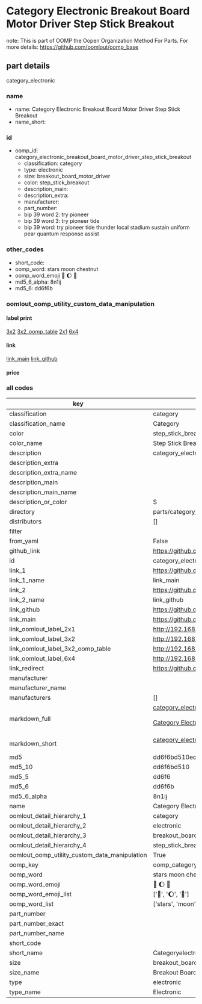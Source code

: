 # Category Electronic Breakout Board Motor Driver Step Stick Breakout  

note: This is part of OOMP the Oopen Organization Method For Parts. For more details: https://github.com/oomlout/oomp_base

##  part details
  



category_electronic



### name
* name: Category Electronic Breakout Board Motor Driver Step Stick Breakout
* name_short: 
### id
* oomp_id: category_electronic_breakout_board_motor_driver_step_stick_breakout
  * classification: category
  * type: electronic
  * size: breakout_board_motor_driver
  * color: step_stick_breakout
  * description_main: 
  * description_extra: 
  * manufacturer: 
  * part_number: 
  * bip 39 word 2: try pioneer
  * bip 39 word 3: try pioneer tide
  * bip 39 word: try pioneer tide thunder local stadium sustain uniform pear quantum response assist

### other_codes
* short_code: 
* oomp_word: stars moon chestnut
* oomp_word_emoji :stars: :moon: :chestnut:
* md5_6_alpha: 8n1ij
* md5_6: dd6f6b






### oomlout_oomp_utility_custom_data_manipulation
#### label print
[3x2](http://192.168.1.245:1112/?label=oomp%208n1ij)
[3x2_oomp_table](http://192.168.1.108:1112/?label=oomp%208n1ij)
[2x1](http://192.168.1.242:1112/?label=oomp%208n1ij)
[6x4](http://192.168.1.55:1112/?label=oomp%208n1ij)    

#### link

[link_main](https://github.com/oomlout/oomlout_oomp_version_1_messy/tree/main/parts/category_electronic_breakout_board_motor_driver_step_stick_breakout) [link_github](https://github.com/oomlout/oomlout_oomp_version_1_messy/tree/main/parts/category_electronic_breakout_board_motor_driver_step_stick_breakout)                             

#### price







### all codes 
| key | value |  
| --- | --- |  
| classification | category |  
| classification_name | Category |  
| color | step_stick_breakout |  
| color_name | Step Stick Breakout |  
| description | category_electronic |  
| description_extra |  |  
| description_extra_name |  |  
| description_main |  |  
| description_main_name |  |  
| description_or_color | S  |  
| directory | parts/category_electronic_breakout_board_motor_driver_step_stick_breakout |  
| distributors | [] |  
| filter |  |  
| from_yaml | False |  
| github_link | https://github.com/oomlout/oomlout_oomp_part_src/tree/main/parts/category_electronic_breakout_board_motor_driver_step_stick_breakout |  
| id | category_electronic_breakout_board_motor_driver_step_stick_breakout |  
| link_1 | https://github.com/oomlout/oomlout_oomp_version_1_messy/tree/main/parts/category_electronic_breakout_board_motor_driver_step_stick_breakout |  
| link_1_name | link_main |  
| link_2 | https://github.com/oomlout/oomlout_oomp_version_1_messy/tree/main/parts/category_electronic_breakout_board_motor_driver_step_stick_breakout |  
| link_2_name | link_github |  
| link_github | https://github.com/oomlout/oomlout_oomp_version_1_messy/tree/main/parts/category_electronic_breakout_board_motor_driver_step_stick_breakout |  
| link_main | https://github.com/oomlout/oomlout_oomp_version_1_messy/tree/main/parts/category_electronic_breakout_board_motor_driver_step_stick_breakout |  
| link_oomlout_label_2x1 | http://192.168.1.242:1112/?label=oomp%208n1ij |  
| link_oomlout_label_3x2 | http://192.168.1.245:1112/?label=oomp%208n1ij |  
| link_oomlout_label_3x2_oomp_table | http://192.168.1.108:1112/?label=oomp%208n1ij |  
| link_oomlout_label_6x4 | http://192.168.1.55:1112/?label=oomp%208n1ij |  
| link_redirect | https://github.com/oomlout/oomlout_oomp_version_1_messy/tree/main/parts/category_electronic_breakout_board_motor_driver_step_stick_breakout |  
| manufacturer |  |  
| manufacturer_name |  |  
| manufacturers | [] |  
| markdown_full | [category_electronic_breakout_board_motor_driver_step_stick_breakout](none)<br>[](none)<br>[Category Electronic Breakout Board Motor Driver Step Stick Breakout](none)<br><br> |  
| markdown_short | [category_electronic_breakout_board_motor_driver_step_stick_breakout](none)<br><br> |  
| md5 | dd6f6bd510ed7b5f4fc1ae19c3a94f4f |  
| md5_10 | dd6f6bd510 |  
| md5_5 | dd6f6 |  
| md5_6 | dd6f6b |  
| md5_6_alpha | 8n1ij |  
| name | Category Electronic Breakout Board Motor Driver Step Stick Breakout |  
| oomlout_detail_hierarchy_1 | category |  
| oomlout_detail_hierarchy_2 | electronic |  
| oomlout_detail_hierarchy_3 | breakout_board_motor_driver |  
| oomlout_detail_hierarchy_4 | step_stick_breakout |  
| oomlout_oomp_utility_custom_data_manipulation | True |  
| oomp_key | oomp_category_electronic_breakout_board_motor_driver_step_stick_breakout |  
| oomp_word | stars moon chestnut |  
| oomp_word_emoji | :stars: :moon: :chestnut: |  
| oomp_word_emoji_list | [':stars:', ':moon:', ':chestnut:'] |  
| oomp_word_list | ['stars', 'moon', 'chestnut'] |  
| part_number |  |  
| part_number_exact |  |  
| part_number_name |  |  
| short_code |  |  
| short_name | Categoryelectronic |  
| size | breakout_board_motor_driver |  
| size_name | Breakout Board Motor Driver |  
| type | electronic |  
| type_name | Electronic |  
